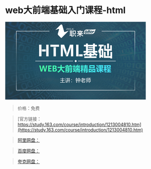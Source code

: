 # web大前端基础入门课程-html

![img](../../../assets/study163/free/87d2dca3e3f44ce5b9f6476545135aa2.jpg)

> 价格：免费

> [官方链接：https://study.163.com/course/introduction/1213004810.htm](https://study.163.com/course/introduction/1213004810.htm)

> [阿里网盘：]()

> [百度网盘：]()

> [夸克网盘：]()
